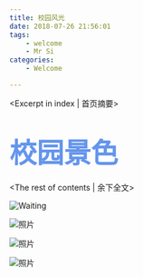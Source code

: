 ```yaml
---
title: 校园风光
date: 2018-07-26 21:56:01
tags: 
	- welcome
	- Mr Si
categories: 
	- Welcome

---
```

<Excerpt in index | 首页摘要> 

#  <font color=CornflowerBlue size=7>校园景色</font>
<!-- more -->

<The rest of contents | 余下全文>


![Waiting](http://image.xidian.edu.cn/images/17/11/21/4bizle5fhv/IMG_0191.jpg)

![照片](http://image.xidian.edu.cn/images/guangying.jpg)

![照片](http://image.xidian.edu.cn/images/17/11/21/4bizle5fhv/IMG_7404.jpg)


![照片](http://image.xidian.edu.cn/images/18/01/03/2u2lh5p9t1/IMG_0227.jpg)



